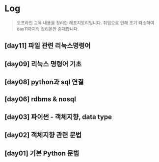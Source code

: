 # Log
> 오프라인 교육 내용을 정리한 레포지토리입니다.
취업으로 인해 조기 퇴소하여 day11까지의 정리본만 존재합니다. 

## [day11] 파일 관련 리눅스명령어

## [day09] 리눅스 명령어 기초

## [day08] python과 sql 연결

## [day06] rdbms & nosql

## [day03] 파이썬 - 객체지향, data type

## [day02] 객체지향 관련 문법

## [day01] 기본 Python 문법 

